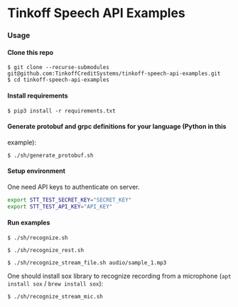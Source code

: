# Tinkoff Speech API Examples

### Usage

#### Clone this repo

```
$ git clone --recurse-submodules git@github.com:TinkoffCreditSystems/tinkoff-speech-api-examples.git
$ cd tinkoff-speech-api-examples
```

#### Install requirements

```
$ pip3 install -r requirements.txt
```

#### Generate protobuf and grpc definitions for your language (Python in this 
example):

```
$ ./sh/generate_protobuf.sh
```

#### Setup environment

One need API keys to authenticate on server.

```bash
export STT_TEST_SECRET_KEY="SECRET_KEY"
export STT_TEST_API_KEY="API_KEY"
```

#### Run examples

```
$ ./sh/recognize.sh
```

```
$ ./sh/recognize_rest.sh
```

```
$ ./sh/recognize_stream_file.sh audio/sample_1.mp3
```

One should install sox library to recognize recording from a microphone (`apt 
install sox` / `brew install sox`):

```
$ ./sh/recognize_stream_mic.sh
```
